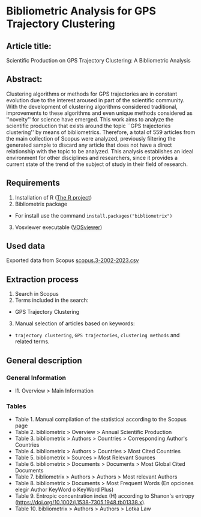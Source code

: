 # Bibliometric Analysis for GPS Trajectory Clustering

## Article title:

Scientific Production on GPS Trajectory Clustering: A Bibliometric Analysis

## Abstract:

Clustering algorithms or methods for GPS trajectories are in constant evolution due to the interest aroused in part of the scientific community. 
With the development of clustering algorithms considered traditional, improvements to these algorithms and even unique methods considered as ''novelty'' for science have emerged. 
This work aims to analyze the scientific production that exists around the topic ``GPS trajectories clustering'' by means of bibliometrics. 
Therefore, a total of 559 articles from the main collection of Scopus were analyzed, previously filtering the generated sample to discard any article that does not have a direct relationship with the topic to be analyzed. 
This analysis establishes an ideal environment for other disciplines and researchers, since it provides a current state of the trend of the subject of study in their field of research.

## Requirements

1. Installation of R ([The R project](https://www.r-project.org/))
2. Bibliometrix package
- For install use the command `install.packages("bibliometrix")`
3. Vosviewer executable ([VOSviewer](https://www.vosviewer.com/))

## Used data

Exported data from Scopus  [scopus.3-2002-2023.csv](https://github.com/gary-reyes-zambrano/Bibliometric-Analysis-for-GPS-Trajectory-Clustering/blob/main/Scopus_Export_2002-2023_(Extracted%20on%2025-jan-2024).csv)

## Extraction process

1. Search in Scopus
2. Terms included in the search:
- GPS Trajectory Clustering
3. Manual selection of articles based on keywords:
- `trajectory clustering`, `GPS trajectories`, `clustering methods` and related terms.

<!-- ### Terminos excluidos -->

## General description

### General Information
- I1. Overview > Main Information

### Tables
- Table 1. Manual compilation of the statistical according to the Scopus page
- Table 2. bibliometrix > Overview > Annual Scientific Production
- Table 3. bibliometrix > Authors > Countries > Corresponding Author's Countries
- Table 4. bibliometrix > Authors > Countries > Most Cited Countries
- Table 5. bibliometrix > Sources > Most Relevant Sources
- Table 6. bibliometrix > Documents > Documents > Most Global Cited Documents
- Table 7. bibliometrix > Authors > Authors > Most relevant Authors
- Table 8. bibliometrix > Documents > Most Frequent Words (En opciones elegir Author KeyWord o KeyWord Plus)
- Table 9. Entropic concentration index (H) according to Shanon's entropy (https://doi.org/10.1002/j.1538-7305.1948.tb01338.x).
- Table 10. bibliometrix > Authors > Authors > Lotka Law


<!-- ### Figuras
- Figure 1. 
- Figure 2. 
- Figure 3. 
- Figure 4. 
- Figure 5. 
- Figure 6. 
- Figure 7. 
- Figure 8.  -->